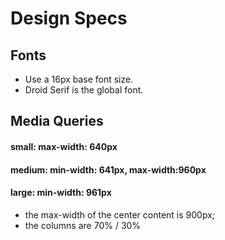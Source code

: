 # Design Specs


## Fonts

- Use a 16px base font size.
- Droid Serif is the global font.


## Media Queries

#### small:  max-width: 640px

#### medium: min-width: 641px, max-width:960px

#### large:  min-width: 961px

- the max-width of the center content is 900px;
- the columns are 70% / 30%